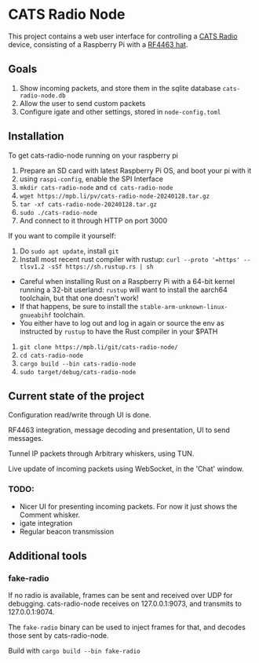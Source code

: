 # CATS Radio Node

This project contains a web user interface for controlling a
[CATS Radio](https://cats.radio) device, consisting of a Raspberry Pi with a
[RF4463 hat](https://gitlab.scd31.com/cats/pi-hardware).

## Goals

1. Show incoming packets, and store them in the sqlite database `cats-radio-node.db`
1. Allow the user to send custom packets
1. Configure igate and other settings, stored in `node-config.toml`

## Installation

To get cats-radio-node running on your raspberry pi

1. Prepare an SD card with latest Raspberry Pi OS, and boot your pi with it
1. using `raspi-config`, enable the SPI Interface
1. `mkdir cats-radio-node` and `cd cats-radio-node`
1. `wget https://mpb.li/pv/cats-radio-node-20240128.tar.gz`
1. `tar -xf cats-radio-node-20240128.tar.gz`
1. `sudo ./cats-radio-node`
1. And connect to it through HTTP on port 3000

If you want to compile it yourself:

1. Do `sudo apt update`, install `git`
1. Install most recent rust compiler with rustup:
  `curl --proto '=https' --tlsv1.2 -sSf https://sh.rustup.rs | sh`
  * Careful when installing Rust on a Raspberry Pi with a 64-bit kernel running a 32-bit userland: `rustup` will want
    to install the aarch64 toolchain, but that one doesn't work!
  * If that happens, be sure to install the `stable-arm-unknown-linux-gnueabihf` toolchain.
  * You either have to log out and log in again or source the env as instructed by `rustup` to have the Rust compiler in
    your $PATH

1. `git clone https://mpb.li/git/cats-radio-node/`
1. `cd cats-radio-node`
1. `cargo build --bin cats-radio-node`
1. `sudo target/debug/cats-radio-node`

## Current state of the project

Configuration read/write through UI is done.

RF4463 integration, message decoding and presentation, UI to send messages.

Tunnel IP packets through Arbitrary whiskers, using TUN.

Live update of incoming packets using WebSocket, in the 'Chat' window.

### TODO:

* Nicer UI for presenting incoming packets. For now it just shows the Comment whisker.
* igate integration
* Regular beacon transmission

## Additional tools

### fake-radio

If no radio is available, frames can be sent and received over UDP for debugging.
cats-radio-node receives on 127.0.0.1:9073, and transmits to 127.0.0.1:9074.

The `fake-radio` binary can be used to inject frames for that, and decodes those sent by cats-radio-node.

Build with `cargo build --bin fake-radio`


